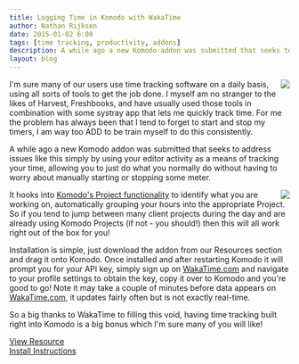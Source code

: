 ```yaml
---
title: Logging Time in Komodo with WakaTime
author: Nathan Rijksen
date: 2015-01-02 6:00
tags: [time tracking, productivity, addons]
description: A while ago a new Komodo addon was submitted that seeks to make time tracking easier simply by using your editor activity as a means of tracking your time, allowing you to just do what you normally do without having to worry about manually starting or stopping some meter.
layout: blog
---
```


<img src="/images/blog/2015-01/wakatime.png" align="right">

I'm sure many of our users use time tracking software on a daily basis, using all
sorts of tools to get the job done. I myself am no stranger to the likes of Harvest,
Freshbooks, and have usually used those tools in combination with some systray
app that lets me quickly track time. For me the problem has always been that I
tend to forget to start and stop my timers, I am way too ADD to be train myself
to do this consistently.

A while ago a new Komodo addon was submitted that seeks to address issues like
this simply by using your editor activity as a means of tracking your time,
allowing you to just do what you normally do without having to worry about
manually starting or stopping some meter.

<img src="/images/blog/2015-01/wakatime-screenshot.png" align="right">

It hooks into [Komodo's Project functionality][1] to identify what you are working on,
automatically grouping your hours into the appropriate Project. So if you tend
to jump between many client projects during the day and are already using Komodo
Projects (if not - you should!) then this will all work right out of the box for you!

Installation is simple, just download the addon from our Resources section and
drag it onto Komodo. Once installed and after restarting Komodo it will prompt
you for your API key, simply sign up on [WakaTime.com] and navigate to your profile
settings to obtain the key, copy it over to Komodo and you're good to go! Note it
may take a couple of minutes before data appears on [WakaTime.com], it updates fairly
often but is not exactly real-time.

So a big thanks to WakaTime to filling this void, having time tracking built right
into Komodo is a big bonus which I'm sure many of you will like!

<div class="centered">
    <div class="spacer"></div>
    <a href="http://komodoide.com/resources/addons/wakatime--wakatime/" class="button big primary">
        <i class="icon icon-eye"></i>
        View Resource
    </a>
    <div class="spacer-half"></div>
    <span>
        <i class="icon icon-question"></i>
        <a href="http://komodoide.com/resources/install-instructions/#pane-addon" target="_blank">Install Instructions</a>
    </span>
</div>

   [1]: /screencasts/watch/87287634-projects-and-what-theyre-for/
   [WakaTime.com]: http://wakatime.com
